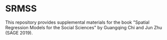 # SRMSS
This repository provides supplemental materials for the book "Spatial Regression Models for the Social Sciences" by Guangqing Chi and Jun Zhu (SAGE 2019).
